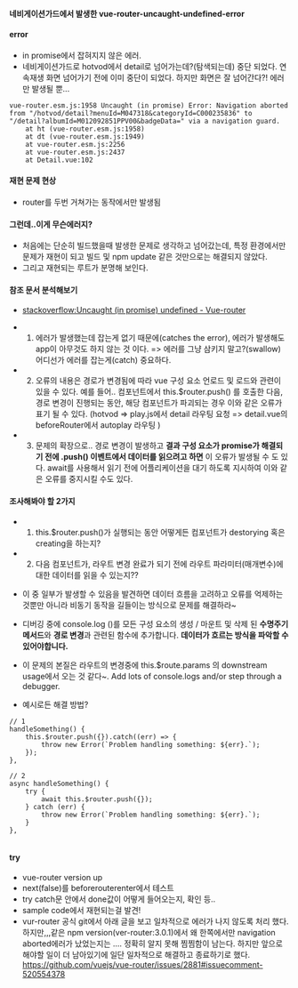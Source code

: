#### 네비게이션가드에서 발생한 vue-router-uncaught-undefined-error
#### error
- in promise에서 잡혀지지 않은 에러. 
- 네비게이션가드로 hotvod에서 detail로 넘어가는데?(탐색되는데) 중단 되었다. 연속재생 화면 넘어가기 전에 이미 중단이 되었다. 하지만 화면은 잘 넘어간다?! 에러만 발생될 뿐... 
  
```
vue-router.esm.js:1958 Uncaught (in promise) Error: Navigation aborted from "/hotvod/detail?menuId=M047318&categoryId=C000235836" to "/detail?albumId=M012092851PPV00&badgeData=" via a navigation guard.
    at ht (vue-router.esm.js:1958)
    at dt (vue-router.esm.js:1949)
    at vue-router.esm.js:2256
    at vue-router.esm.js:2437
    at Detail.vue:102
```
  
#### 재현 문제 현상
- router를 두번 거쳐가는 동작에서만 발생됨 

#### 그런데..이게 무슨에러지?
- 처음에는 단순히 빌드했을때 발생한 문제로 생각하고 넘어갔는데, 특정 환경에서만 문제가 재현이 되고 빌드 및 npm update 같은 것만으로는 해결되지 않았다.
- 그리고 재현되는 루트가 분명해 보인다.

#### 참조 문서 분석해보기
- [stackoverflow:Uncaught (in promise) undefined - Vue-router](https://stackoverflow.com/questions/57493516/uncaught-in-promise-undefined-vue-router)
  
- 1. 에러가 발생했는데 잡는게 없기 때문에(catches the error), 에러가 발생해도 app이 아무것도 하지 않는 것 이다. => 에러를 그냥 삼키지 말고?(swallow) 어디선가 에러를 잡는게(catch) 중요하다. 
- 2. 오류의 내용은 경로가 변경됨에 따라 vue 구성 요소 언로드 및 로드와 관련이 있을 수 있다. 예를 들어.. 컴포넌트에서 this.$router.push() 를 호출한 다음, 경로 변경이 진행되는 동안, 해당 컴포넌트가 파괴되는 경우 
이와 같은 오류가 표기 될 수 있다. (hotvod => play.js에서 detail 라우팅 요청 => detail.vue의 beforeRouter에서 autoplay 라우팅 )
- 3. 문제의 확장으로.. 경로 변경이 발생하고 **결과 구성 요소가 promise가 해결되기 전에 .push() 이벤트에서 데이터를 읽으려고 하면** 이 오류가 발생될 수 도 있다. await를 사용해서 읽기 전에 어플리케이션을 대기 하도록 
지시하여 이와 같은 오류를 중지시킬 수도 있다.

#### 조사해봐야 할 2가지
- 1. this.$router.push()가 실행되는 동안 어떻게든 컴포넌트가 destorying 혹은 creating을 하는지?
- 2. 다음 컴포넌트가, 라우트 변경 완료가 되기 전에 라우트 파라미터(매개변수)에 대한 데이터를 읽을 수 있는지?? 

- 이 중 일부가 발생할 수 있음을 발견하면 데이터 흐름을 고려하고 오류를 억제하는 것뿐만 아니라 비동기 동작을 길들이는 방식으로 문제를 해결하라~
- 디버깅 중에 console.log ()를 모든 구성 요소의 생성 / 마운트 및 삭제 된 **수명주기 메서드**와 **경로 변경**과 관련된 함수에 추가합니다. **데이터가 흐르는 방식을 파악할 수 있어야합니다.** 
- 이 문제의 본질은 라우트의 변경중에 this.$route.params 의 downstream usage에서 오는 것 같다~. Add lots of console.logs and/or step through a debugger.
- 예시로든 해결 방법?
```
// 1
handleSomething() {
    this.$router.push({}).catch((err) => {
        throw new Error(`Problem handling something: ${err}.`);
    });
},

// 2
async handleSomething() {
    try {
        await this.$router.push({});
    } catch (err) {
        throw new Error(`Problem handling something: ${err}.`);    
    }
},
  
```
   
#### try
- vue-router version up
- next(false)를 beforerouterenter에서 테스트 
- try catch문 안에서 done값이 어떻게 들어오는지, 확인 등.. 
- sample code에서 재현되는걸 발견!  
- vur-router 공식 git에서 아래 글을 보고 일차적으로 에러가 나지 않도록 처리 했다. 하지만,,,같은 npm version(ver-router:3.0.1)에서 왜 한쪽에서만 navigation aborted에러가 났었는지는 ....
정확히 알지 못해 찜찜함이 남는다. 하지만 앞으로 해야할 일이 더 남아있기에 일단 일차적으로 해결하고 종료하기로 했다. 
https://github.com/vuejs/vue-router/issues/2881#issuecomment-520554378  

  
